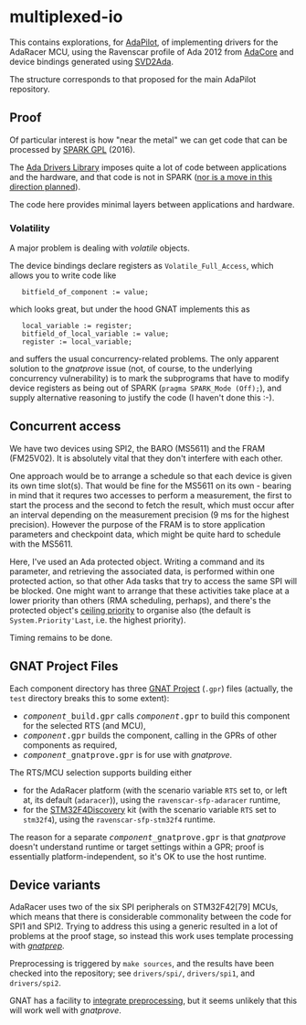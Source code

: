 # multiplexed-io

This contains explorations, for
[AdaPilot](http://adapilot.likeabird.eu), of implementing drivers for
the AdaRacer MCU, using the Ravenscar profile of Ada 2012 from
[AdaCore](http://libre.adacore.com) and device bindings generated
using [SVD2Ada](https://github.com/AdaCore/svd2ada).

The structure corresponds to that proposed for the main AdaPilot repository.

## Proof

Of particular interest is how "near the metal" we can get code that
can be processed by
[SPARK GPL](http://libre.adacore.com/tools/spark-gpl-edition/) (2016).

The [Ada Drivers Library](https://github.com/AdaCore/Ada_Drivers_Library) imposes quite a lot of code between applications and the hardware, and that code is not in SPARK ([nor is a move in this direction planned](https://github.com/AdaCore/Ada_Drivers_Library/issues/13)).

The code here provides minimal layers between applications and hardware.

### Volatility

A major problem is dealing with _volatile_ objects.

The device bindings declare registers as `Volatile_Full_Access`, which allows you to write code like

       bitfield_of_component := value;

which looks great, but under the hood GNAT implements this as

       local_variable := register;
       bitfield_of_local_variable := value;
       register := local_variable;

and suffers the usual concurrency-related problems. The only apparent solution to the *gnatprove* issue (not, of course, to the underlying concurrency vulnerability) is to mark the subprograms that have to modify device registers as being out of SPARK (`pragma SPARK_Mode (Off);`), and supply alternative reasoning to justify the code (I haven't done this :-).

## Concurrent access

We have two devices using SPI2, the BARO (MS5611) and the FRAM (FM25V02). It is absolutely vital that they don't interfere with each other.

One approach would be to arrange a schedule so that each device is given its own time slot(s). That would be fine for the MS5611 on its own - bearing in mind that it requres two accesses to perform a measurement, the first to start the process and the second to fetch the result, which must occur after an interval depending on the measurement precision (9 ms for the highest precision). However the purpose of the FRAM is to store application parameters and checkpoint data, which might be quite hard to schedule with the MS5611.

Here, I've used an Ada protected object. Writing a command and its parameter, and retrieving the associated data, is performed within one protected action, so that other Ada tasks that try to access the same SPI will be blocked. One might want to arrange that these activities take place at a lower priority than others (RMA scheduling, perhaps), and there's the protected object's [ceiling priority](http://www.ada-auth.org/standards/rm12_w_tc1/html/RM-D-3.html) to organise also (the default is `System.Priority'Last`, i.e. the highest priority).

Timing remains to be done.

## GNAT Project Files

Each component directory has three [GNAT Project](http://docs.adacore.com/gprbuild-docs/html/gprbuild_ug.html) (`.gpr`) files (actually, the `test` directory breaks this to some extent):

  * <tt><i>component</i>_build.gpr</tt> calls <tt><i>component</i>.gpr</tt> to build this component for the selected RTS (and MCU),
  * <tt><i>component</i>.gpr</tt> builds the component, calling in the GPRs of other components as required,
  * <tt><i>component</i>_gnatprove.gpr</tt> is for use with *gnatprove*.

The RTS/MCU selection supports building either

  * for the AdaRacer platform (with the scenario variable `RTS` set to, or left at, its default (`adaracer`)), using the `ravenscar-sfp-adaracer` runtime,
  * for the [STM32F4Discovery](http://www.st.com/content/ccc/resource/technical/document/data_brief/09/71/8c/4e/e4/da/4b/fa/DM00037955.pdf/files/DM00037955.pdf/jcr:content/translations/en.DM00037955.pdf) kit (with the scenario variable `RTS` set to `stm32f4`), using the `ravenscar-sfp-stm32f4` runtime.

The reason for a separate <tt><i>component</i>_gnatprove.gpr</tt> is that *gnatprove* doesn't understand runtime or target settings within a GPR; proof is essentially platform-independent, so it's OK to use the host runtime.

## Device variants

AdaRacer uses two of the six SPI peripherals on STM32F42[79] MCUs, which means that there is considerable commonality between the code for SPI1 and SPI2. Trying to address this using a generic resulted in a lot of problems at the proof stage, so instead this work uses template processing with <i>[gnatprep](https://gcc.gnu.org/onlinedocs/gnat_ugn/Preprocessing-with-gnatprep.html#17)</i>.

Preprocessing is triggered by `make sources`, and the results have been checked into the repository; see `drivers/spi/`, `drivers/spi1`, and `drivers/spi2`.

GNAT has a facility to [integrate preprocessing](https://gcc.gnu.org/onlinedocs/gnat_ugn/Integrated-Preprocessing.html#18), but it seems unlikely that this will work well with *gnatprove*.
